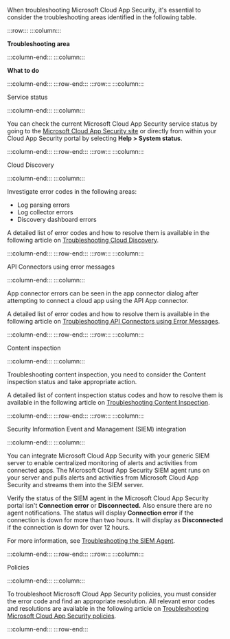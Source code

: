 When troubleshooting Microsoft Cloud App Security, it's essential to consider the troubleshooting areas identified in the following table.

:::row:::
  :::column:::
    

**Troubleshooting area**


  :::column-end:::
  :::column:::
    

**What to do**


  :::column-end:::
:::row-end:::
:::row:::
  :::column:::
    

Service status


  :::column-end:::
  :::column:::
    

You can check the current Microsoft Cloud App Security service status by going to the [Microsoft Cloud App Security site](https://status.cloudappsecurity.com/?azure-portal=true) or directly from within your Cloud App Security portal by selecting **Help > System status**.


  :::column-end:::
:::row-end:::
:::row:::
  :::column:::
    

Cloud Discovery


  :::column-end:::
  :::column:::
    

Investigate error codes in the following areas:

 -  Log parsing errors
 -  Log collector errors
 -  Discovery dashboard errors

A detailed list of error codes and how to resolve them is available in the following article on [Troubleshooting Cloud Discovery](/cloud-app-security/troubleshooting-cloud-discovery?azure-portal=true).


  :::column-end:::
:::row-end:::
:::row:::
  :::column:::
    

API Connectors using error messages


  :::column-end:::
  :::column:::
    

App connector errors can be seen in the app connector dialog after attempting to connect a cloud app using the API App connector.


A detailed list of error codes and how to resolve them is available in the following article on [Troubleshooting API Connectors using Error Messages](/cloud-app-security/troubleshooting-api-connectors-using-error-messages?azure-portal=true).


  :::column-end:::
:::row-end:::
:::row:::
  :::column:::
    

Content inspection


  :::column-end:::
  :::column:::
    

Troubleshooting content inspection, you need to consider the Content inspection status and take appropriate action.


A detailed list of content inspection status codes and how to resolve them is available in the following article on [Troubleshooting Content Inspection](/cloud-app-security/troubleshooting-content-inspection?azure-portal=true).


  :::column-end:::
:::row-end:::
:::row:::
  :::column:::
    

Security Information Event and Management (SIEM) integration


  :::column-end:::
  :::column:::
    

You can integrate Microsoft Cloud App Security with your generic SIEM server to enable centralized monitoring of alerts and activities from connected apps. The Microsoft Cloud App Security SIEM agent runs on your server and pulls alerts and activities from Microsoft Cloud App Security and streams them into the SIEM server.

Verify the status of the SIEM agent in the Microsoft Cloud App Security portal isn't **Connection error** or **Disconnected.** Also ensure there are no agent notifications. The status will display **Connection error** if the connection is down for more than two hours. It will display as **Disconnected** if the connection is down for over 12 hours.


For more information, see [Troubleshooting the SIEM Agent](/cloud-app-security/troubleshooting-siem?azure-portal=true).


  :::column-end:::
:::row-end:::
:::row:::
  :::column:::
    

Policies


  :::column-end:::
  :::column:::
    

To troubleshoot Microsoft Cloud App Security policies, you must consider the error code and find an appropriate resolution. All relevant error codes and resolutions are available in the following article on [Troubleshooting Microsoft Cloud App Security policies](/cloud-app-security/troubleshoot-policies?azure-portal=true).


  :::column-end:::
:::row-end:::
